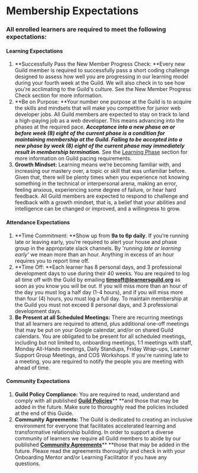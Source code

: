 # Membership Expectations

### All enrolled learners are required to meet the following expectations:

#### Learning Expectations

1. **Successfully Pass the New Member Progress Check: **Every new Guild member is required to successfully pass a short coding challenge designed to assess how well you are progressing in our learning model during your fourth week at the Guild. We will also check in to see how you're acclimating to the Guild's culture. See the New Member Progress Check section for more information. 
2. **Be on Purpose: **Your number one purpose at the Guild is to acquire the skills and mindsets that will make you competitive for junior web developer jobs. All Guild members are expected to stay on track to land a high-paying job as a web developer. This means advancing into the phases at the required pace. _**Acceptance into a new phase on or before week \(8\) eight of the current phase is a condition for maintaining membership at the Guild. Failing to be accepted into a new phase by week \(8\) eight of the current phase may immediately result in membership termination.**_ See the [Learning Phase](//Phases/README.md) section for more information on Guild pacing requirements.
3. **Growth Mindset:** Learning means we’re becoming familiar with, and increasing our mastery over, a topic or skill that was unfamiliar before. Given that, there will be plenty times when you experience not knowing something in the technical or interpersonal arena, making an error, feeling anxious, experiencing some degree of failure, or hear hard feedback. All Guild members are expected to respond to challenge and feedback with a growth mindset, that is, a belief that your abilities and intelligence can be changed or improved, and a willingness to grow.

#### Attendance Expectations

1. **Time Commitment: **Show up from **9a to 6p daily**. If you're running late or leaving early, you’re required to alert your house and phase group in the appropriate slack channels. By '_running late or learning early'_ we mean more than an hour. Anything in excess of an hour requires you to report time off. 
2. **Time Off: **Each learner has 8 personal days, and 3 professional development days to use during their 40 weeks. You are required to log all time off with the Guild by emailing **timeoff@learnersguild.org** as soon as you know you will be out. If you will miss more than an hour of the day you must log a half day \(1-4 hours\), and if you will miss more than four \(4\) hours, you must log a full day. To maintain membership at the Guild you must not exceed 8 personal days, and 3 professional development days.
3. **Be Present at all Scheduled Meetings:** There are recurring meetings that all learners are required to attend, plus additional one-off meetings that may be put on your Google calendar, and/or on shared Guild calendars. You are obligated to be present for all scheduled meetings, including but not limited to, onboarding meetings, 1:1 meetings with staff, Monday All-Hands meetings, Daily Standups, Friday Wrap-ups, Learner Support Group Meetings, and COS Workshops. If you're running late to a meeting, you are required to notify the people you are meeting with ahead of time.

#### Community Expectations

1. **Guild Policy Compliance:** You are required to read, understand and comply with all published [**Guild Policies**](//Policies/README.md)** **and those that may be added in the future. Make sure to thoroughly read the policies included at the end of this Guide. 
2. **Community Agreements:** The Guild is dedicated to creating an inclusive environment for everyone that facilitates accelerated learning and transformative relationship building. In order to support a diverse community of learners we require all Guild members to abide by our published [**Community Agreements**](/community-agreements.md)** **those that may be added in the future. Please read the agreements thoroughly and check in with your Onboarding Mentor and/or Learning Facilitator if you have any questions. 



